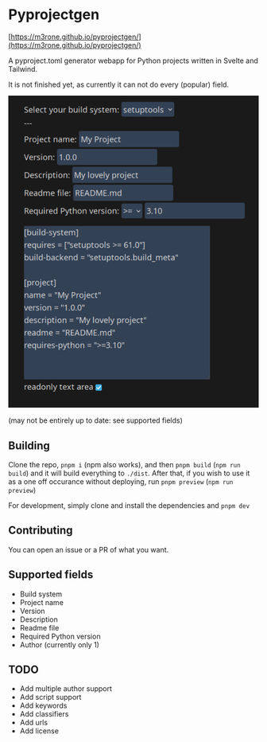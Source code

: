 # Pyprojectgen

[https://m3rone.github.io/pyprojectgen/](https://m3rone.github.io/pyprojectgen/)

A pyproject.toml generator webapp for Python projects written in Svelte and Tailwind.

It is not finished yet, as currently it can not do every (popular) field.

![screenshot of the pyprojectgen ui](assets/readmescreenshot.png)

(may not be entirely up to date: see supported fields)

## Building

Clone the repo, `pnpm i` (npm also works), and then `pnpm build` (`npm run build`) and it will build everything to `./dist`. After that, if you wish to use it as a one off occurance without deploying, run `pnpm preview` (`npm run preview`)

For development, simply clone and install the dependencies and `pnpm dev`

## Contributing

You can open an issue or a PR of what you want.

## Supported fields
- Build system
- Project name
- Version
- Description
- Readme file
- Required Python version
- Author (currently only 1)

## TODO
- Add multiple author support
- Add script support
- Add keywords
- Add classifiers
- Add urls
- Add license
